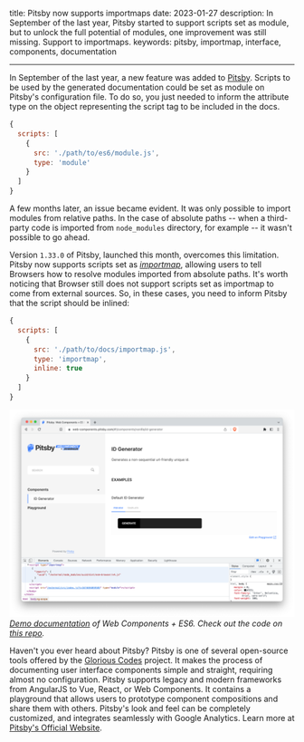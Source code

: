 title: Pitsby now supports importmaps
date: 2023-01-27
description: In September of the last year, Pitsby started to support scripts set as module, but to unlock the full potential of modules, one improvement was still missing. Support to importmaps.
keywords: pitsby, importmap, interface, components, documentation

---

In September of the last year, a new feature was added to [Pitsby](https://pitsby.com). Scripts to be used by the generated documentation could be set as module on Pitsby's configuration file. To do so, you just needed to inform the attribute type on the object representing the script tag to be included in the docs.

``` javascript
{
  scripts: [
    {
      src: './path/to/es6/module.js',
      type: 'module'
    }
  ]
}
```

A few months later, an issue became evident. It was only possible to import modules from relative paths. In the case of absolute paths -- when a third-party code is imported from `node_modules` directory, for example -- it wasn't possible to go ahead.

Version `1.33.0` of Pitsby, launched this month, overcomes this limitation. Pitsby now supports scripts set as [*importmap*](https://developer.mozilla.org/en-US/docs/Web/HTML/Element/script/type/importmap), allowing users to tell Browsers how to resolve modules imported from absolute paths. It's worth noticing that Browser still does not support scripts set as importmap to come from external sources. So, in these cases, you need to inform Pitsby that the script should be inlined:

``` javascript
{
  scripts: [
    {
      src: './path/to/docs/importmap.js',
      type: 'importmap',
      inline: true
    }
  ]
}
```

![Screen shot do browser mostrando a inserção do "importmap" no Pitsby](../../images/pitsby-importmap.png)  
_[Demo documentation](https://web-components.pitsby.com/#!/components/vanilla/id-generator) of Web Components + ES6. Check out the code on [this repo](https://github.com/glorious-codes/glorious-pitsby-demo-web-components)._

Haven't you ever heard about Pitsby? Pitsby is one of several open-source tools offered by the [Glorious Codes](https://glorious.codes) project. It makes the process of documenting user interface components simple and straight, requiring almost no configuration. Pitsby supports legacy and modern frameworks from AngularJS to Vue, React, or Web Components. It contains a playground that allows users to prototype component compositions and share them with others. Pitsby's look and feel can be completely customized, and integrates seamlessly with Google Analytics. Learn more at [Pitsby's Official Website](https://pitsby.com).

